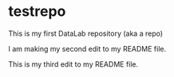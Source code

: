 # testrepo

This is my first DataLab repository (aka a repo)

I am making my second edit to my README file.

This is my third edit to my README file.
